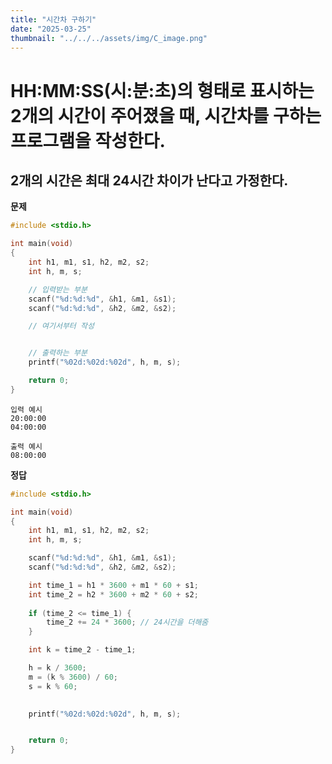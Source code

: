 ```yaml
---
title: "시간차 구하기" 
date: "2025-03-25"
thumbnail: "../../../assets/img/C_image.png"
---
```


#  HH:MM:SS(시:분:초)의 형태로 표시하는 2개의 시간이 주어졌을 때, 시간차를 구하는 프로그램을 작성한다. 

**2개의 시간은 최대 24시간 차이가 난다고 가정한다.**
---

**문제**

```c
#include <stdio.h>

int main(void)
{
	int h1, m1, s1, h2, m2, s2;
	int h, m, s;

	// 입력받는 부분
	scanf("%d:%d:%d", &h1, &m1, &s1);
	scanf("%d:%d:%d", &h2, &m2, &s2);

	// 여기서부터 작성


	// 출력하는 부분
	printf("%02d:%02d:%02d", h, m, s);

	return 0;
}
```

```
입력 예시
20:00:00
04:00:00
```

```
출력 예시
08:00:00
```

**정답**
```c
#include <stdio.h>

int main(void)
{
	int h1, m1, s1, h2, m2, s2;
	int h, m, s;

	scanf("%d:%d:%d", &h1, &m1, &s1);
	scanf("%d:%d:%d", &h2, &m2, &s2);

	int time_1 = h1 * 3600 + m1 * 60 + s1;
	int time_2 = h2 * 3600 + m2 * 60 + s2;
	
	if (time_2 <= time_1) {
		time_2 += 24 * 3600; // 24시간을 더해줌
	}

	int k = time_2 - time_1;

	h = k / 3600;
	m = (k % 3600) / 60;
	s = k % 60;
	

	printf("%02d:%02d:%02d", h, m, s);


	return 0;
}
```

